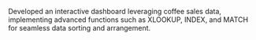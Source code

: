 Developed an interactive dashboard leveraging coffee sales data, implementing advanced functions such as XLOOKUP, INDEX, and MATCH for seamless data sorting and arrangement.
